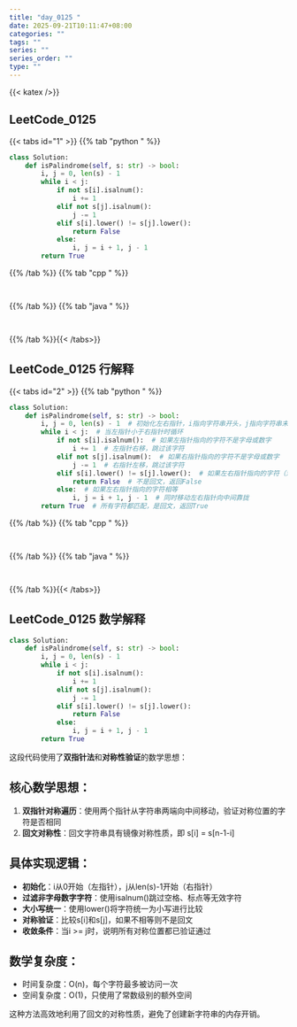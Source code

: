 ```yaml
---
title: "day_0125 "
date: 2025-09-21T10:11:47+08:00
categories: ""
tags: ""
series: ""
series_order: ""
type: ""
---
```


{{< katex />}}


## LeetCode_0125 

{{< tabs id="1" >}}
{{% tab "python " %}}

```python 
class Solution:
    def isPalindrome(self, s: str) -> bool:
        i, j = 0, len(s) - 1
        while i < j:
            if not s[i].isalnum():
                i += 1
            elif not s[j].isalnum():
                j -= 1
            elif s[i].lower() != s[j].lower():
                return False
            else:
                i, j = i + 1, j - 1
        return True 
```

{{% /tab %}}
{{% tab "cpp " %}}

```cpp 
 
```

{{% /tab %}}
{{% tab "java " %}}

```java 
 
```

{{% /tab %}}{{< /tabs>}}

## LeetCode_0125  行解释

{{< tabs id="2" >}}
{{% tab "python " %}}

```python
class Solution:
    def isPalindrome(self, s: str) -> bool:
        i, j = 0, len(s) - 1  # 初始化左右指针，i指向字符串开头，j指向字符串末尾
        while i < j:  # 当左指针小于右指针时循环
            if not s[i].isalnum():  # 如果左指针指向的字符不是字母或数字
                i += 1  # 左指针右移，跳过该字符
            elif not s[j].isalnum():  # 如果右指针指向的字符不是字母或数字
                j -= 1  # 右指针左移，跳过该字符
            elif s[i].lower() != s[j].lower():  # 如果左右指针指向的字符（忽略大小写）不相等
                return False  # 不是回文，返回False
            else:  # 如果左右指针指向的字符相等
                i, j = i + 1, j - 1  # 同时移动左右指针向中间靠拢
        return True  # 所有字符都匹配，是回文，返回True
```

{{% /tab %}}
{{% tab "cpp " %}}

```cpp 
 
```

{{% /tab %}}
{{% tab "java " %}}

```java 
 
```

{{% /tab %}}{{< /tabs>}}

## LeetCode_0125  数学解释

```python 
class Solution:
    def isPalindrome(self, s: str) -> bool:
        i, j = 0, len(s) - 1
        while i < j:
            if not s[i].isalnum():
                i += 1
            elif not s[j].isalnum():
                j -= 1
            elif s[i].lower() != s[j].lower():
                return False
            else:
                i, j = i + 1, j - 1
        return True 
```

 
这段代码使用了**双指针法**和**对称性验证**的数学思想：

## 核心数学思想：

1. **双指针对称遍历**：使用两个指针从字符串两端向中间移动，验证对称位置的字符是否相同
2. **回文对称性**：回文字符串具有镜像对称性质，即 s[i] = s[n-1-i]

## 具体实现逻辑：

- **初始化**：i从0开始（左指针），j从len(s)-1开始（右指针）
- **过滤非字母数字字符**：使用isalnum()跳过空格、标点等无效字符
- **大小写统一**：使用lower()将字符统一为小写进行比较
- **对称验证**：比较s[i]和s[j]，如果不相等则不是回文
- **收敛条件**：当i >= j时，说明所有对称位置都已验证通过

## 数学复杂度：
- 时间复杂度：O(n)，每个字符最多被访问一次
- 空间复杂度：O(1)，只使用了常数级别的额外空间

这种方法高效地利用了回文的对称性质，避免了创建新字符串的内存开销。
